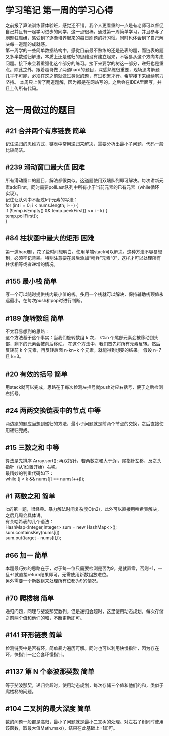 # 学习笔记  第一周的学习心得  
之前报了算法训练营体验班，感觉还不错，我个人更看重的一点是有老师可以督促自己并且有一起学习进步的同学，这一点很棒。通过第一周简单学习，并且参与了刷题狂魔组，感受到了逐渐培养起来的每日刷题的好习惯。同时也体会到了自己解决每一道题的成就感。  
第一周学的一些简单数据结构中，感觉目前最不熟练的还是链表的题，而链表的题又多半数递归解法，本质上还是递归的思维没有建立起来，不容易从这个方向考虑问题。接下来会着重强化这个部分的练习。接下来要学的树这一部分，递归也是重点。除此之外，跟着超哥做了两道hard的题目，深感熟练很重要，现场思考解题几乎不可能，必须在这之前就做过类似的题，有过积累才行。希望接下来继续努力坚持。
本周只上传了两道题解，因为都是在网站写的。之后会在IDEA里面写，并且上传所有代码。  

# 这一周做过的题目
## #21 合并两个有序链表	简单  
记住递归的思维方式，链表中常用递归来解决，需要分析出最小子问题，代码一般比较简洁。
## #239 滑动窗口最大值	困难	
所有滑动窗口的题目，解法都很类似。这道题使用双端队列即可解决。每次讲新元素addFirst，同时需要pollLast队列中所有小于当前元素的已有元素（while循环实现）。  
记住让队列中不超过k个元素的写法：  
for (int i = 0; i < nums.length; i++) {  
    if (!temp.isEmpty() && temp.peekFirst() <= i - k) {  
        temp.pollFirst();  
    }  
## #84 柱状图中最大的矩形	困难	
第一道hard题，花了些时间想明白。使用单端stack可以解决。这种方法不容易想到，必须牢记背熟。特别注意要在最后添加“哨兵”元素“0”，这样才可以处理所有柱状相等或者递增的情况。
## #155 最小栈	简单  
写一个可以随时提供栈内最小值的栈。多用一个栈就可以解决，保持辅助栈顶值永远最小，在每次push和pop时进行判断。
## #189 旋转数组	简单  
不太容易想到的思路：  
这个方法基于这个事实：当我们旋转数组 k 次， k%n 个尾部元素会被移动到头部，剩下的元素会被向后移动。
在这个方法中，我们首先将所有元素反转。然后反转前 k 个元素，再反转后面 n-kn−k 个元素，就能得到想要的结果。
假设 n=7 且 k=3。
## #20 有效的括号	简单	
用stack就可以完成，思路在于每次检测左括号就push对应右括号，便于之后检测右括号。
## #24 两两交换链表中的节点	中等	
两边跑的题应当想到递归的方法，最小子问题就是前两个节点的交换，之后直接使用递归完成。
## #15 三数之和	中等  
算法是先排序 Array.sort(); 再双指针，若两数之和大于负i，尾指针左移，反之头指针（从1位置开始）右移。  
最精妙的判重代码如下：  
while (j < k && nums[j] == nums[++j]);
## #1 两数之和	简单  
lc的第一题，很经典。暴力解法时间复杂度O(n2)，此外可以直接用哈希表解决，之后几周会具体讲。  
有关哈希表的几个语法：  
HashMap<Integer,Integer> sum = new HashMap<>();  
sum.containsKey(nums[i])  
sum.put(target - nums[i],i);
## #66 加一	简单
本题最巧妙的思路在于，对于每一位只需要检测是否为9。是就置零，否则+1，一旦+1就直接return结果即可。无需使用新数组放进位。  
另外需要一个新数组来处理所有位都为9的情况。
## #70 爬楼梯	简单
递归问题，同理与斐波那契数列。但是递归会超时，这里使用动态规划，每次存储之前两个值和他们的和，不断更新即可。
## #141 环形链表	简单	
检测链表中是否有环，简单暴力遍历可解。同时也可以利用快慢指针，因为存在环，快指针一定会套环慢指针。
## #1137 第 N 个泰波那契数	简单
等于斐波那契，递归会超时，使用动态规划，每次存储三个值和他们的和，类似于爬楼梯的问题。
## #104 二叉树的最大深度	简单	
数的问题一般都是递归，最小子问题就是最小二叉树的处理。对左右子树同时使用该函数，取最大值Math.max()，结果在此基础上+1即可。

